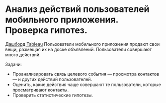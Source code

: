 # Анализ действий пользователей мобильного приложения. Проверка гипотез.
[Дашборд Tableau](https://public.tableau.com/profile/mikhail.d7587#!/vizhome/Final_16084639193440/Dashboard)
Пользователи мобильного приложения продают свои вещи, размещая их на доске объявлений. Пользователи совершают много действий.

Задачи:

- Проанализировать связь целевого события — просмотра контактов — и других действий пользователей.
- Оценить, какие действия чаще совершают те пользователи, которые просматривают контакты.
- Проверить статистические гипотезы.

